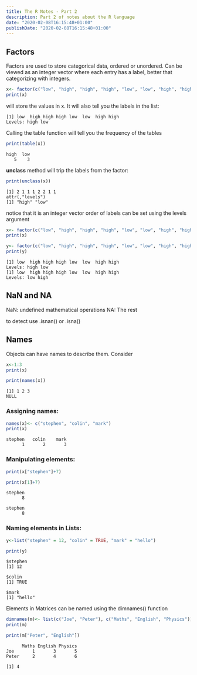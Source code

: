 ```yaml
---
title: The R Notes - Part 2
description: Part 2 of notes about the R language
date: "2020-02-08T16:15:48+01:00"
publishDate: "2020-02-08T16:15:48+01:00"
---
```


## Factors

Factors are used to store categorical data, ordered or unordered. 
Can be viewed as an integer vector where each entry has a label, better that categorizing with integers.

```R
x<- factor(c("low", "high", "high", "high", "low", "low", "high", "high"))
print(x)
```

will store the values in x. It will also tell you the labels in the list:

```
[1] low  high high high low  low  high high
Levels: high low
```

Calling the table function will tell you the frequency of the tables

```R
print(table(x))
```

```
high  low 
   5    3 
```

**unclass** method will trip the labels from the factor:

```R
print(unclass(x))
```

```
[1] 2 1 1 1 2 2 1 1
attr(,"levels")
[1] "high" "low"
```

notice that it is an integer vector
order of labels can be set using the levels argument

```R
x<- factor(c("low", "high", "high", "high", "low", "low", "high", "high"))
print(x)

y<- factor(c("low", "high", "high", "high", "low", "low", "high", "high"),levels = c("low", "high"))
print(y)
```

```
[1] low  high high high low  low  high high
Levels: high low
[1] low  high high high low  low  high high
Levels: low high
```

## NaN and NA

NaN: undefined mathematical operations
NA: The rest

to detect use .isnan() or .isna()


## Names
Objects can have names to describe them. Consider

```R
x<-1:3
print(x)

print(names(x))
```

```
[1] 1 2 3
NULL
```

### Assigning names:

```R
names(x)<- c("stephen", "colin", "mark")
print(x)
```

```
stephen   colin    mark 
      1       2       3 
```

### Manipulating elements:

```R
print(x["stephen"]+7)

print(x[1]+7)
```

```
stephen 
      8 

stephen 
      8 
```

### Naming elements in Lists:

```R
y<-list("stephen" = 12, "colin" = TRUE, "mark" = "hello")

print(y)
```


```
$stephen
[1] 12

$colin
[1] TRUE

$mark
[1] "hello"
```


Elements in Matrices can be named using the dimnames() function

```R
dimnames(m)<- list(c("Joe", "Peter"), c("Maths", "English", "Physics"))
print(m)

print(m["Peter", "English"])
```


```
      Maths English Physics
Joe       1       3       5
Peter     2       4       6

[1] 4
```

